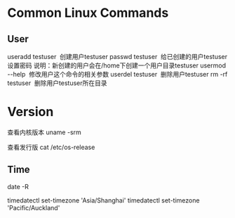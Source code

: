 # Common Linux Commands

## User
useradd testuser  创建用户testuser
passwd testuser  给已创建的用户testuser设置密码
说明：新创建的用户会在/home下创建一个用户目录testuser
usermod --help  修改用户这个命令的相关参数
userdel testuser  删除用户testuser
rm -rf testuser  删除用户testuser所在目录

# Version
查看内核版本
uname -srm

查看发行版
cat /etc/os-release

## Time
date -R

timedatectl set-timezone 'Asia/Shanghai'
timedatectl set-timezone 'Pacific/Auckland'